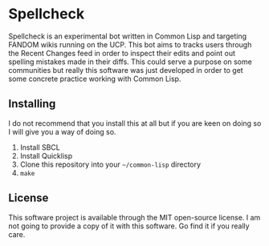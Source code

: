 # Spellcheck
Spellcheck is an experimental bot written in Common Lisp and targeting FANDOM wikis running on the UCP. This bot aims to tracks users through the Recent Changes feed in order to inspect their edits and point out spelling mistakes made in their diffs. This could serve a purpose on some communities but really this software was just developed in order to get some concrete practice working with Common Lisp.

## Installing
I do not recommend that you install this at all but if you are keen on doing so I will give you a way of doing so.

1. Install SBCL
2. Install Quicklisp
3. Clone this repository into your `~/common-lisp` directory
4. `make`

## License
This software project is available through the MIT open-source license. I am not going to provide a copy of it with this software. Go find it if you really care.
